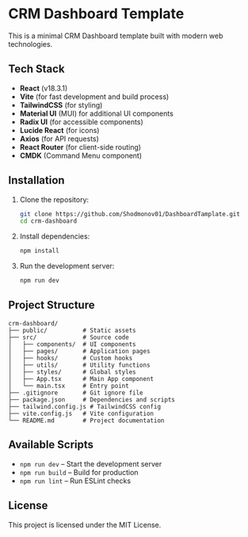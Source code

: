 # CRM Dashboard Template

This is a minimal CRM Dashboard template built with modern web technologies.

## Tech Stack

- **React** (v18.3.1)
- **Vite** (for fast development and build process)
- **TailwindCSS** (for styling)
- **Material UI** (MUI) for additional UI components
- **Radix UI** (for accessible components)
- **Lucide React** (for icons)
- **Axios** (for API requests)
- **React Router** (for client-side routing)
- **CMDK** (Command Menu component)

## Installation

1. Clone the repository:
   ```sh
   git clone https://github.com/Shodmonov01/DashboardTamplate.git
   cd crm-dashboard
   ```

2. Install dependencies:
   ```sh
   npm install
   ```

3. Run the development server:
   ```sh
   npm run dev
   ```

## Project Structure

```
crm-dashboard/
├── public/          # Static assets
├── src/             # Source code
│   ├── components/  # UI components
│   ├── pages/       # Application pages
│   ├── hooks/       # Custom hooks
│   ├── utils/       # Utility functions
│   ├── styles/      # Global styles
│   ├── App.tsx      # Main App component
│   └── main.tsx     # Entry point
├── .gitignore       # Git ignore file
├── package.json     # Dependencies and scripts
├── tailwind.config.js # TailwindCSS config
├── vite.config.js   # Vite configuration
└── README.md        # Project documentation
```

## Available Scripts

- `npm run dev` – Start the development server
- `npm run build` – Build for production
- `npm run lint` – Run ESLint checks

## License

This project is licensed under the MIT License.

